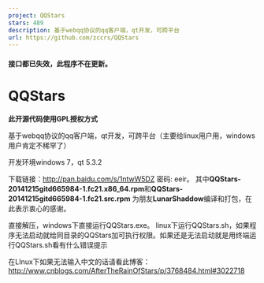```yaml
---
project: QQStars
stars: 489
description: 基于webqq协议的qq客户端，qt开发，可跨平台
url: https://github.com/zccrs/QQStars
---
```


#### 接口都已失效，此程序不在更新。

QQStars
=======

**此开源代码使用GPL授权方式**

基于webqq协议的qq客户端，qt开发，可跨平台（主要给linux用户用，windows用户肯定不稀罕了）

开发环境windows 7，qt 5.3.2

下载链接：http://pan.baidu.com/s/1ntwW5DZ 密码: eeir。 其中**QQStars-20141215gitd665984-1.fc21.x86\_64.rpm**和**QQStars-20141215gitd665984-1.fc21.src.rpm** 为朋友**LunarShaddow**编译和打包，在此表示衷心的感谢。

直接解压，windows下直接运行QQStars.exe。 linux下运行QQStars.sh，如果程序无法启动就给同目录的QQStars加可执行权限。如果还是无法启动就是用终端运行QQStars.sh看有什么错误提示

在LInux下如果无法输入中文的话请看此博客：http://www.cnblogs.com/AfterTheRainOfStars/p/3768484.html#3022718

